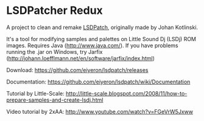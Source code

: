 # LSDPatcher Redux

A project to clean and remake [LSDPatch](https://github.com/jkotlinski/lsdpatch/releases), originally made by Johan Kotlinski.

It's a tool for modifying samples and palettes on Little Sound Dj (LSDj) ROM images.
Requires Java (http://www.java.com/). If you have problems running the .jar on Windows, try Jarfix (http://johann.loefflmann.net/en/software/jarfix/index.html)

Download: https://github.com/eiyeron/lsdpatch/releases

Documentation: https://github.com/eiyeron/lsdpatch/wiki/Documentation

Tutorial by Little-Scale: http://little-scale.blogspot.com/2008/11/how-to-prepare-samples-and-create-lsdj.html

Video tutorial by 2xAA: http://www.youtube.com/watch?v=FGeVrW5Jxww
